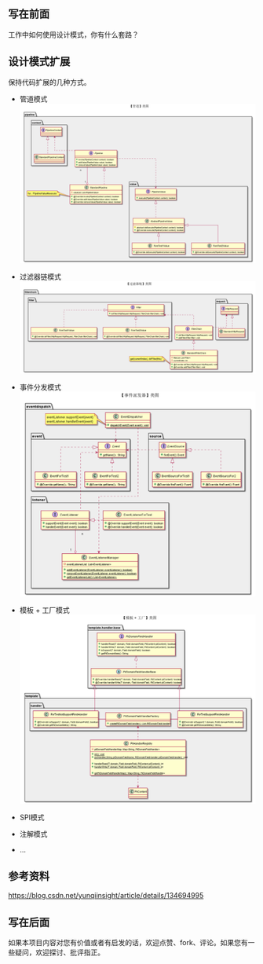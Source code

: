 
写在前面
---
工作中如何使用设计模式，你有什么套路？

设计模式扩展
---
保持代码扩展的几种方式。
- 管道模式
![这是图片](images/pipeline.png)

- 过滤器链模式
![这是图片](images/filter.png)

- 事件分发模式
![这是图片](images/eventdispatch.png)

- 模板 + 工厂模式
![这是图片](images/templatefactory.png)

- SPI模式
- 注解模式
- ...

参考资料
---
https://blog.csdn.net/yunqiinsight/article/details/134694995


写在后面
--- 
如果本项目内容对您有价值或者有启发的话，欢迎点赞、fork、评论。如果您有一些疑问，欢迎探讨、批评指正。
